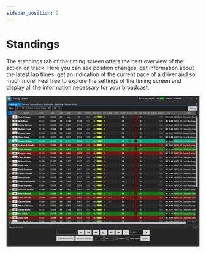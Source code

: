 ```yaml
---
sidebar_position: 2
---
```


# Standings

The standings tab of the timing screen offers the best overview of the action on track. Here you can see position changes, get information about the latest lap times, get an indication of the current pace of a driver and so much more! Feel free to explore the settings of the timing screen and display all the information necessary for your broadcast.

![ATVO Timing Screen (eNASCAR)](../../static/img/timingscreen/timing-screen-eNASCAR.png)
